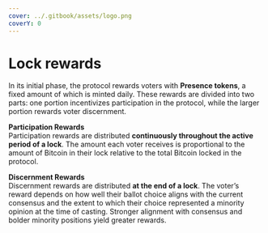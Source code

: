 ```yaml
---
cover: ../.gitbook/assets/logo.png
coverY: 0
---
```


# Lock rewards

In its initial phase, the protocol rewards voters with **Presence tokens**, a fixed amount of which is minted daily. These rewards are divided into two parts: one portion incentivizes participation in the protocol, while the larger portion rewards voter discernment.

**Participation Rewards**\
Participation rewards are distributed **continuously throughout the active period of a lock**. The amount each voter receives is proportional to the amount of Bitcoin in their lock relative to the total Bitcoin locked in the protocol.

**Discernment Rewards**\
Discernment rewards are distributed **at the end of a lock**. The voter’s reward depends on how well their ballot choice aligns with the current consensus and the extent to which their choice represented a minority opinion at the time of casting. Stronger alignment with consensus and bolder minority positions yield greater rewards.
